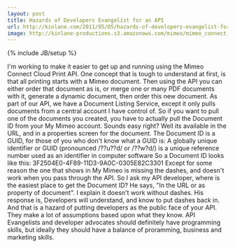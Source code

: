 ```yaml
---
layout: post
title: Hazards of Developers Evangelist for an API 
url: http://kinlane.com/2011/05/05/hazards-of-developers-evangelist-for-an-api/
image: http://kinlane-productions.s3.amazonaws.com/mimeo/mimeo_connect_logo.jpg
---
```

{% include JB/setup %}
I'm working to make it easier to get up and running using the Mimeo Connect Cloud Print API.
One concept that is tough to understand at first, is that all printing starts with a Mimeo document.
Then using the API you can either order that document as is, or merge one or many PDF documents with it, generate a dynamic document, then order this new document.
As part of our API, we have a Document Listing Service, except it only pulls documents from a central account I have control of.
So if you want to pull one of the documents you created, you have to actually pull the Document ID from your My Mimeo account.
Sounds easy right?  Well its available in the URL, and in a properties screen for the document.
The Document ID is a GUID, for those of you who don't know what a GUID is:
A globally unique identifier or GUID (pronounced /??u??d/ or /??w?d/) is a unique reference number used as an identifier in computer software
So a Document ID looks like this:
3F2504E0-4F89-11D3-9A0C-0305E82C3301
Except for some reason the one that shows in My Mimeo is missing the dashes, and doesn't work when you pass through the API.
So I ask my API developer, where is the easiest place to get the Document ID?
He says, "In the URL or as property of document".
I explain it doesn't work without dashes.
His response is, Developers will understand, and know to put dashes back in.
And that is a hazard of putting developers as the public face of your API.
They make a lot of assumptions based upon what they know.
API Evangelists and developer advocates should definitely have programming skills, but ideally they should have a balance of proramming, business and marketing skills.